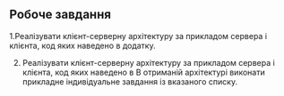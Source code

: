 ## Робоче завдання

1.Реалізувати клієнт-серверну архітектуру за прикладом сервера і клієнта, код яких наведено в додатку.
 
2. Реалізувати клієнт-серверну архітектуру за прикладом сервера і клієнта, код яких наведено в
В отриманій архітектурі виконати прикладне індивідуальне завдання із вказаного списку. 
